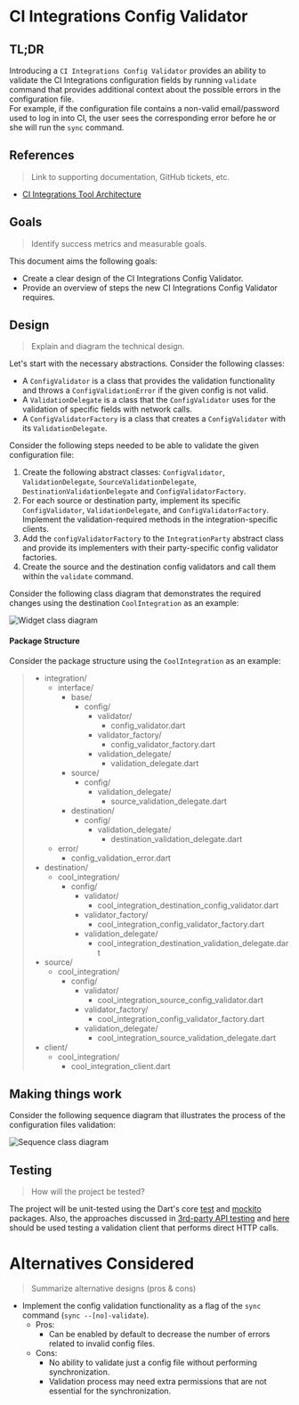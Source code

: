 # CI Integrations Config Validator

## TL;DR

Introducing a `CI Integrations Config Validator` provides an ability to validate the CI Integrations configuration fields by running `validate` command that provides additional context about the possible errors in the configuration file.   
For example, if the configuration file contains a non-valid email/password used to log in into CI, the user sees the corresponding error before he or she will run the `sync` command.

## References
> Link to supporting documentation, GitHub tickets, etc.

- [CI Integrations Tool Architecture](https://github.com/platform-platform/monorepo/blob/master/metrics/ci_integrations/docs/01_ci_integration_module_architecture.md)

## Goals
> Identify success metrics and measurable goals.

This document aims the following goals: 
- Create a clear design of the CI Integrations Config Validator.
- Provide an overview of steps the new CI Integrations Config Validator requires.

## Design
> Explain and diagram the technical design.

Let's start with the necessary abstractions. Consider the following classes:
- A `ConfigValidator` is a class that provides the validation functionality and throws a `ConfigValidationError` if the given config is not valid.
- A `ValidationDelegate` is a class that the `ConfigValidator` uses for the validation of specific fields with network calls.
- A `ConfigValidatorFactory` is a class that creates a `ConfigValidator` with its `ValidationDelegate`.

Consider the following steps needed to be able to validate the given configuration file:

1. Create the following abstract classes: `ConfigValidator`, `ValidationDelegate`, `SourceValidationDelegate`, `DestinationValidationDelegate` and `ConfigValidatorFactory`.
2. For each source or destination party, implement its specific `ConfigValidator`, `ValidationDelegate`, and `ConfigValidatorFactory`. Implement the validation-required methods in the integration-specific clients.
3. Add the `configValidatorFactory` to the `IntegrationParty` abstract class and provide its implementers with their party-specific config validator factories.
4. Create the source and the destination config validators and call them within the `validate` command.

Consider the following class diagram that demonstrates the required changes using the destination `CoolIntegration` as an example:

![Widget class diagram](http://www.plantuml.com/plantuml/proxy?cache=no&fmt=svg&src=https://github.com/platform-platform/monorepo/raw/master/metrics/ci_integrations/docs/diagrams/ci_integrations_config_validator_class_diagram.puml)

#### Package Structure

Consider the package structure using the `CoolIntegration` as an example:

> * integration/
>   * interface/
>     * base/
>       * config/
>         * validator/
>           * config_validator.dart   
>         * validator_factory/
>           * config_validator_factory.dart  
>         * validation_delegate/
>           * validation_delegate.dart
>     * source/
>       * config/
>         * validation_delegate/
>           * source_validation_delegate.dart
>     * destination/
>       * config/
>         * validation_delegate/
>           * destination_validation_delegate.dart
>   * error/
>     * config_validation_error.dart 
> * destination/
>   * cool_integration/
>     * config/   
>       * validator/
>         * cool_integration_destination_config_validator.dart
>       * validator_factory/
>         * cool_integration_config_validator_factory.dart
>       * validation_delegate/
>         * cool_integration_destination_validation_delegate.dart
> * source/
>   * cool_integration/
>     * config/   
>       * validator/
>         * cool_integration_source_config_validator.dart
>       * validator_factory/
>         * cool_integration_config_validator_factory.dart
>       * validation_delegate/
>         * cool_integration_source_validation_delegate.dart
> * client/  
>   * cool_integration/
>     * cool_integration_client.dart

## Making things work
Consider the following sequence diagram that illustrates the process of the configuration files validation:

![Sequence class diagram](http://www.plantuml.com/plantuml/proxy?cache=no&fmt=svg&src=https://github.com/platform-platform/monorepo/raw/ci_integrations_validate_command/metrics/ci_integrations/docs/diagrams/ci_integrations_config_validator_sequence_diagram.puml)

## Testing
> How will the project be tested?

The project will be unit-tested using the Dart's core [test](https://pub.dev/packages/test) and [mockito](https://pub.dev/packages/mockito) packages. Also, the approaches discussed in [3rd-party API testing](https://github.com/platform-platform/monorepo/blob/master/docs/03_third_party_api_testing.md) and [here](https://github.com/platform-platform/monorepo/blob/master/docs/04_mock_server.md) should be used testing a validation client that performs direct HTTP calls. 

# Alternatives Considered
> Summarize alternative designs (pros & cons)

- Implement the config validation functionality as a flag of the `sync` command (`sync --[no]-validate`).
    - Pros:
        - Can be enabled by default to decrease the number of errors related to invalid config files.
    - Cons:
        - No ability to validate just a config file without performing synchronization. 
        - Validation process may need extra permissions that are not essential for the synchronization.
